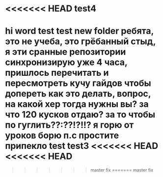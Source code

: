 <<<<<<< HEAD
test4
=======
hi word
test
test new folder
ребята, это не учеба, это грёбанный стыд, я эти сранные репозитории синхронизирую уже 4 часа, пришлось перечитать и пересмотреть кучу гайдов чтобы допереть
 как это делать, вопрос, на какой хер тогда нужны вы? 
за что 120 кусков отдаю? за то чтобы по гуглить??:??!?!!? я горю от уроков борю
п.с простите припекло
test
test3
<<<<<<< HEAD
<<<<<<< HEAD
=======
>>>>>>> master
>>>>>>> fix
=======
>>>>>>> master
>>>>>>> fix

